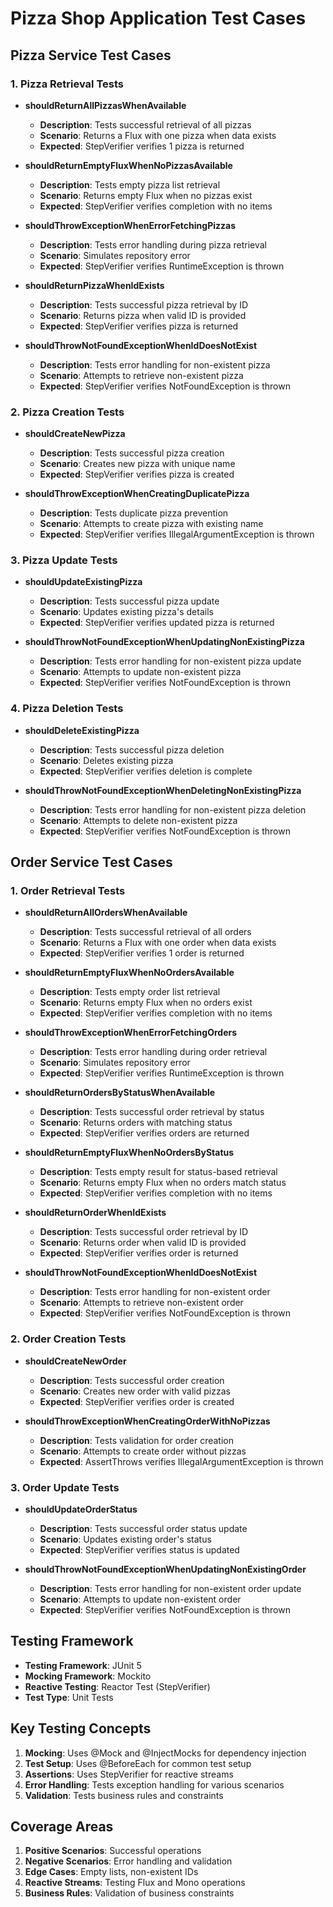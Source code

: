 # Pizza Shop Application Test Cases

## Pizza Service Test Cases

### 1. Pizza Retrieval Tests

- **shouldReturnAllPizzasWhenAvailable**
  - **Description**: Tests successful retrieval of all pizzas
  - **Scenario**: Returns a Flux with one pizza when data exists
  - **Expected**: StepVerifier verifies 1 pizza is returned

- **shouldReturnEmptyFluxWhenNoPizzasAvailable**
  - **Description**: Tests empty pizza list retrieval
  - **Scenario**: Returns empty Flux when no pizzas exist
  - **Expected**: StepVerifier verifies completion with no items

- **shouldThrowExceptionWhenErrorFetchingPizzas**
  - **Description**: Tests error handling during pizza retrieval
  - **Scenario**: Simulates repository error
  - **Expected**: StepVerifier verifies RuntimeException is thrown

- **shouldReturnPizzaWhenIdExists**
  - **Description**: Tests successful pizza retrieval by ID
  - **Scenario**: Returns pizza when valid ID is provided
  - **Expected**: StepVerifier verifies pizza is returned

- **shouldThrowNotFoundExceptionWhenIdDoesNotExist**
  - **Description**: Tests error handling for non-existent pizza
  - **Scenario**: Attempts to retrieve non-existent pizza
  - **Expected**: StepVerifier verifies NotFoundException is thrown

### 2. Pizza Creation Tests

- **shouldCreateNewPizza**
  - **Description**: Tests successful pizza creation
  - **Scenario**: Creates new pizza with unique name
  - **Expected**: StepVerifier verifies pizza is created

- **shouldThrowExceptionWhenCreatingDuplicatePizza**
  - **Description**: Tests duplicate pizza prevention
  - **Scenario**: Attempts to create pizza with existing name
  - **Expected**: StepVerifier verifies IllegalArgumentException is thrown

### 3. Pizza Update Tests

- **shouldUpdateExistingPizza**
  - **Description**: Tests successful pizza update
  - **Scenario**: Updates existing pizza's details
  - **Expected**: StepVerifier verifies updated pizza is returned

- **shouldThrowNotFoundExceptionWhenUpdatingNonExistingPizza**
  - **Description**: Tests error handling for non-existent pizza update
  - **Scenario**: Attempts to update non-existent pizza
  - **Expected**: StepVerifier verifies NotFoundException is thrown

### 4. Pizza Deletion Tests

- **shouldDeleteExistingPizza**
  - **Description**: Tests successful pizza deletion
  - **Scenario**: Deletes existing pizza
  - **Expected**: StepVerifier verifies deletion is complete

- **shouldThrowNotFoundExceptionWhenDeletingNonExistingPizza**
  - **Description**: Tests error handling for non-existent pizza deletion
  - **Scenario**: Attempts to delete non-existent pizza
  - **Expected**: StepVerifier verifies NotFoundException is thrown

## Order Service Test Cases

### 1. Order Retrieval Tests

- **shouldReturnAllOrdersWhenAvailable**
  - **Description**: Tests successful retrieval of all orders
  - **Scenario**: Returns a Flux with one order when data exists
  - **Expected**: StepVerifier verifies 1 order is returned

- **shouldReturnEmptyFluxWhenNoOrdersAvailable**
  - **Description**: Tests empty order list retrieval
  - **Scenario**: Returns empty Flux when no orders exist
  - **Expected**: StepVerifier verifies completion with no items

- **shouldThrowExceptionWhenErrorFetchingOrders**
  - **Description**: Tests error handling during order retrieval
  - **Scenario**: Simulates repository error
  - **Expected**: StepVerifier verifies RuntimeException is thrown

- **shouldReturnOrdersByStatusWhenAvailable**
  - **Description**: Tests successful order retrieval by status
  - **Scenario**: Returns orders with matching status
  - **Expected**: StepVerifier verifies orders are returned

- **shouldReturnEmptyFluxWhenNoOrdersByStatus**
  - **Description**: Tests empty result for status-based retrieval
  - **Scenario**: Returns empty Flux when no orders match status
  - **Expected**: StepVerifier verifies completion with no items

- **shouldReturnOrderWhenIdExists**
  - **Description**: Tests successful order retrieval by ID
  - **Scenario**: Returns order when valid ID is provided
  - **Expected**: StepVerifier verifies order is returned

- **shouldThrowNotFoundExceptionWhenIdDoesNotExist**
  - **Description**: Tests error handling for non-existent order
  - **Scenario**: Attempts to retrieve non-existent order
  - **Expected**: StepVerifier verifies NotFoundException is thrown

### 2. Order Creation Tests

- **shouldCreateNewOrder**
  - **Description**: Tests successful order creation
  - **Scenario**: Creates new order with valid pizzas
  - **Expected**: StepVerifier verifies order is created

- **shouldThrowExceptionWhenCreatingOrderWithNoPizzas**
  - **Description**: Tests validation for order creation
  - **Scenario**: Attempts to create order without pizzas
  - **Expected**: AssertThrows verifies IllegalArgumentException is thrown

### 3. Order Update Tests

- **shouldUpdateOrderStatus**
  - **Description**: Tests successful order status update
  - **Scenario**: Updates existing order's status
  - **Expected**: StepVerifier verifies status is updated

- **shouldThrowNotFoundExceptionWhenUpdatingNonExistingOrder**
  - **Description**: Tests error handling for non-existent order update
  - **Scenario**: Attempts to update non-existent order
  - **Expected**: StepVerifier verifies NotFoundException is thrown

## Testing Framework

- **Testing Framework**: JUnit 5
- **Mocking Framework**: Mockito
- **Reactive Testing**: Reactor Test (StepVerifier)
- **Test Type**: Unit Tests

## Key Testing Concepts

1. **Mocking**: Uses @Mock and @InjectMocks for dependency injection
2. **Test Setup**: Uses @BeforeEach for common test setup
3. **Assertions**: Uses StepVerifier for reactive streams
4. **Error Handling**: Tests exception handling for various scenarios
5. **Validation**: Tests business rules and constraints

## Coverage Areas

1. **Positive Scenarios**: Successful operations
2. **Negative Scenarios**: Error handling and validation
3. **Edge Cases**: Empty lists, non-existent IDs
4. **Reactive Streams**: Testing Flux and Mono operations
5. **Business Rules**: Validation of business constraints